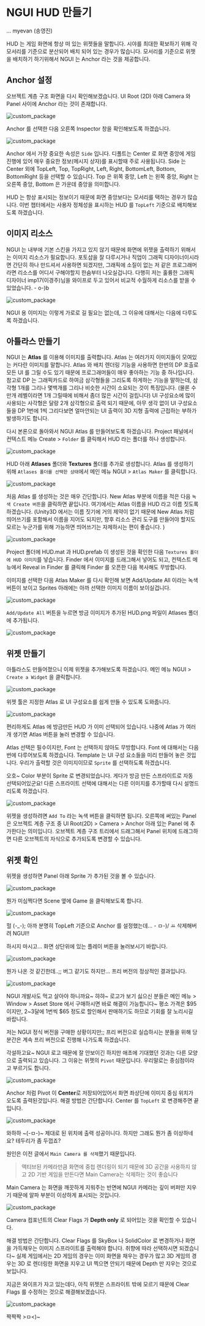 # NGUI HUD 만들기
… myevan (송영진)

HUD 는 게임 화면에 항상 떠 있는 위젯들을 말합니다. 시야를 최대한 확보하기 위해 각 모서리를 기준으로 분산되어 배치 되어 있는 경우가 많습니다. 모서리를 기준으로 위젯을 배치하기 하기위해서 NGUI 는 Anchor 라는 것을 제공합니다.

## Anchor 설정

오브젝트 계층 구조 화면을 다시 확인해보겠습니다. UI Root (2D) 아래 Camera 와 Panel 사이에 Anchor 라는 것이 존재합니다. 

![custom_package](Images/editor.hierachy.ngui.png?raw=true)

Anchor 를 선택한 다음 오른쪽 Inspector 창을 확인해보도록 하겠습니다.

![custom_package](Images/editor.inspector.ngui.anchor.png?raw=true)

Anchor 에서 가장 중요한 속성은 `Side` 입니다. 디폴트는 Center 로 화면 중앙에 게임 진행에 있어 매우 중요한 정보(메시지 상자)를 표시할때 주로 사용됩니다. Side 는 Center 외에 TopLeft, Top, TopRight, Left, Right, BottomLeft, Bottom, BottomRight 등을 선택할 수 있습니다. Top 은 위쪽 중앙, Left 는 왼쪽 중앙, Right 는 오른쪽 중앙, Bottom 은 가운데 중앙을 의미합니다.

HUD 는 항상 표시되는 정보이기 때문에 화면 중앙보다는 모서리를 택하는 경우가 많습니다. 
이번 챕터에서는 사용자 정체성을 표시하는 HUD 를 `TopLeft` 기준으로 배치해보도록 하겠습니다.

## 이미지 리소스

NGUI 는 내부에 기본 스킨을 가지고 있지 않기 때문에 화면에 위젯을 출력하기 위해서는 이미지 리소스가 필요합니다. 포토샵을 잘 다루시거나 직업이 그래픽 디자이너이시라면 간단히 하나 만드셔서 사용하면 되겠지만, 그래픽에 소질이 없는 저 같은 프로그래머라면 리소스를 어디서 구해야할지 한숨부터 나오실겁니다. 다행히 저는 훌륭한 그래픽 디자이너 imp17(이경주)님을 와이프로 두고 있어서 비교적 수월하게 리소스를 받을 수 있었습니다. - o-)b 

![custom_package](Images/imp17.hud.nameboard.png?raw=true)

NGUI 용 이미지는 이렇게 가로로 길 필요는 없는데, 그 이유에 대해서는 다음에 다루도록 하겠습니다. 


## 아틀라스 만들기

NGUI 는 **Atlas** 를 이용해 이미지를 출력합니다. Atlas 는 여러가지 이미지들이 모여있는 커다란 이미지를 말합니다. Atlas 와 배치 렌더링 기능을 사용하면 한번의 DP 호출로 모든 UI 를 그릴 수도 있기 때문에 프로그래머들이 매우 좋아하는 기능 중 하나입니다. 참고로 DP 는 그래픽카드로 하여금 삼각형들을 그리도록 하게하는 기능을 말하는데, 삼각형 1개를 그리나 몇백개를 그리나 비슷한 시간이 소요되는 것이 특징입니다. (물론 수 만개 레벨이라면 1개 그릴때에 비해서 좀더 많은 시간이 걸립니다) UI 구성요소에 많이 사용되는 사각형은 달랑 2개 삼각형으로 출력 되기 때문에, 아무 생각 없이 UI 구성요소들을 DP 1번에 1씩 그리다보면 얼마안되는 UI 출력이 3D 지형 출력에 근접하는 부하가 발생하기도 합니다. 

다시 본론으로 돌아와서 NGUI Atlas 를 만들어보도록 하겠습니다. Project 패널에서 컨텍스트 메뉴 Create > `Folder` 를 클릭해서 HUD 라는 폴더를 하나 생성합니다.

![custom_package](Images/editor.project.ngui.hud.png?raw=true)

HUD 아래 **Atlases** 폴더와 **Textures** 폴더를 추가로 생성합니다. Atlas 를 생성하기 위해 `Atlases 폴더를 선택한 상태`에서 메인 메뉴 NGUI > `Atlas Maker` 를 클릭합니다. 

![custom_package](Images/editor.menu.ngui.atlas_maker.png?raw=true)

처음 Atlas 를 생성하는 것은 매우 간단합니다. New Atlas 부분에 이름을 적은 다음 `녹색 Create 버튼`을 클릭하면 끝입니다. 여기에서는 Atlas 이름을 HUD 라고 이름 짓도록 하겠습니다. (Unity3D 에서는 이름 짓기에 거의 제약이 없기 때문에 New Atlas 처럼 띄어쓰기를 포함해서 이름을 지어도 되지만, 향후 리소스 관리 도구를 만들어야 할지도 모르는 누군가를 위해 가능하면 띄어쓰기는 자제하시는 편이 좋습니다. )

![custom_package](Images/editor.ngui.atlas_maker.png?raw=true)

Project 폴더에 HUD.mat 과 HUD.prefab 이 생성된 것을 확인한 다음 `Textures 폴더에 HUD 이미지`를 넣습니다. Finder 에서 이미지를 드래그해서 넣어도 되고, 컨텍스트 메뉴에서 Reveal in Finder 를 클릭해 Finder 를 오픈한 다음 복사해도 무방합니다.

이미지를 선택한 다음 Atlas Maker 를 다시 확인해 보면 Add/Update All 이라는 녹색 버튼이 보이고 Sprites 아래에는 아까 선택한 이미지 이름이 보이실겁니다.

![custom_package](Images/editor.ngui.atlas_maker.add.png?raw=true)

`Add/Update All` 버튼을 누르면 방금 이미지가 추가된 HUD.png 파일이 Atlases 폴더에 추가됩니다.

![custom_package](Images/editor.project.hud.atlas.imp17.png?raw=true)


## 위젯 만들기

아틀라스도 만들어졌으니 이제 위젯을 추가해보도록 하겠습니다. 메인 메뉴 NGUI > `Create a Widget` 을 클릭합니다.

![custom_package](Images/editor.menu.ngui.create_a_widget.png?raw=true)

위젯 툴은 지정한 Atlas 로 UI 구성요소를 쉽게 만들 수 있도록 도와줍니다.
 
![custom_package](Images/editor.ngui.widget_tool.png?raw=true)

편리하게도 Atlas 에 방금만든 HUD 가 이미 선택되어 있습니다. 나중에 Atlas 가 여러개 생기면 Atlas 버튼을 눌러 변경할 수 있습니다. 

Atlas 선택은 필수이지만, Font 는 선택하지 않아도 무방합니다. Font 에 대해서는 다음번에 다루어보도록 하겠습니다.
Template 는 UI 구성 요소들을 미리 만들어 놓은 것입니다. 우리가 출력할 것은 이미지이므로 `Sprite` 를 선택하도록 하겠습니다.

오호~ Color 부분이 Sprite 로 변경되었습니다. 게다가 방금 만든 스프라이트로 자동 선택되어있군요! 다른 스프라이트 선택에 대해서는 다른 이미지를 추가할때 다시 설명드리도록 하겠습니다.

![custom_package](Images/editor.ngui.widget_tool.sprite.png?raw=true)

위젯을 생성하려면 `Add To` 라는 녹색 버튼을 클릭하면 됩니다. 오른쪽에 써있는 Panel 은 오브젝트 계층 구조 중 UI Root(2D) > Camera > Anchor 아래 있는 Panel 에 추가한다는 의미입니다. 오브젝트 계층 구조 트리에서 드래그해서 Panel 위치에 드래그하면 다른 오브젝트의 자식으로 추가되도록 변경할 수 있습니다.


## 위젯 확인

위젯을 생성하면 Panel 아래 Sprite 가 추가된 것을 볼 수 있습니다. 

![custom_package](Images/editor.scene.hud.imp17.png?raw=true)

뭔가 미심쩍다면 Scene 옆에 Game 을 클릭해보도록 합니다.

![custom_package](Images/editor.game.hud.imp17.png?raw=true)

헐 (-_-); 아까 분명히 TopLeft 기준으로 Anchor 를 설정했는데… - ㅁ-)/  ㅛ
삭제해버려 NGUI!!

하시지 마시고… 화면 상단위에 있는 플레이 버튼을 눌러보시기 바랍니다.

![custom_package](Images/editor.play-pause-stop.png?raw=true)

뭔가 나온 것 같긴한데..;; 버그 같기도 하지만… 프리 버전의 정상적인 결과입니다.

![custom_package](Images/editor.game.hud.imp17.running.png?raw=true)

NGUI 개발사도 먹고 살아야 하니까요~ 햐햐~ 
로고가 보기 싫으신 분들은 메인 메뉴 > Window > Asset Store 에서 구매하시면 바로 해결이 가능합니다~
평소 가격은 $95 이지만, 2~3달에 1번씩 $65 정도로 할인해서 판매하기도 하므로 기회를 잘 노리시길 바랍니다.

저는 NGUI 정식 버전을 구매한 상황이지만;; 프리 버전으로 실습하시는 분들을 위해 당분간은 계속 프리 버전으로 진행해 나가도록 하겠습니다.

각설하고요~ NGUI 로고 때문에 잘 안보이긴 하지만 애초에 기대했던 것과는 다른 모양으로 출력되고 있습니다.
그 이유는 위젯의 `Pivot` 때문입니다. 우리말로는 중심점이라고 부르기도 합니다.

![custom_package](Images/editor.inspector.ngui.sprite.png?raw=true)

Anchor 처럼 Pivot 이 **Center**로 저장되어있어서 화면 좌상단에 이미지 중심 위치가 오도록 출력된것입니다.
해결 방법은 간단합니다. Center 를 `TopLeft` 로 변경해주면 끝입니다.

![custom_package](Images/editor.game.hud.imp17.pivot.topleft.png?raw=true)

와하하 ~(-ㅁ-)~ 제대로 된 위치에 출력 성공이니다. 하지만 그래도 뭔가 좀 이상하네요? 테두리가 좀 두껍죠?

원인은 이전 글에서 `Main Camera 를 삭제`했기 때문입니다.

> 액티브된 카메라만큼 화면에 중첩 렌더링이 되기 때문에 3D 공간을 사용하지 않고 2D 기반 게임을 만든다면 Main Camera는 삭제하는 것이 좋습니다

Main Camera 는 화면을 깨끗하게 지워주는 반면에 NGUI 카메라는 깊이 버퍼만 지우기 때문에 알파 부분이 이상하게 표시되는 것입니다.

![custom_package](Images/editor.inspector.ngui.camera.png?raw=true)

Camera 컴포넌트의 Clear Flags 가 **Depth only** 로 되어있는 것을 확인할 수 있습니다.

해결 방법은 간단합니다. Clear Flags 를 SkyBox 나 SolidColor 로 변경하거나 화면을 가득채우는 이미지 스프라이트를 출력해야 합니다. 취향에 따라 선택하시면 되겠습니다~ 실제 게임에서는 2D 게임의 경우는 이미 화면을 채우는 경우가 많고 3D 게임의 경우는 3D 로 렌더링한 화면을 지우고 UI 찍으면 안되기 때문에 Depth 만 지우는 것으로 보입니다.

지금은 와이프가 자고 있는데다, 아직 위젯은 스프라이트 밖에 모르기 때문에 Clear Flags 를 수정하는 것으로 해결해보겠습니다.

![custom_package](Images/editor.game.hud.imp17.clean.png?raw=true)

짝짝짝 >ㅁ<)~





